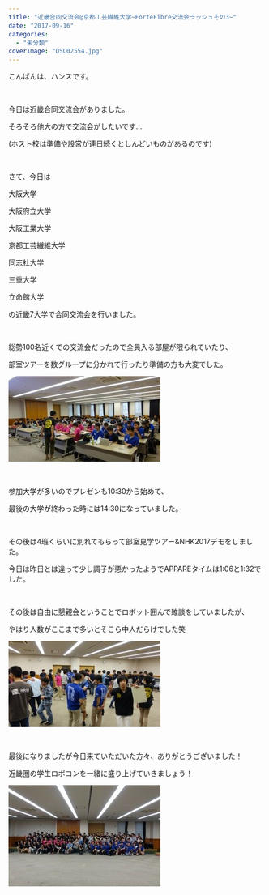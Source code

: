 ```yaml
---
title: "近畿合同交流会@京都工芸繊維大学~ForteFibre交流会ラッシュその3~"
date: "2017-09-16"
categories: 
  - "未分類"
coverImage: "DSC02554.jpg"
---
```


こんばんは、ハンスです。

 

今日は近畿合同交流会がありました。

そろそろ他大の方で交流会がしたいです...

(ホスト校は準備や設営が連日続くとしんどいものがあるのです)

 

さて、今日は

大阪大学

大阪府立大学

大阪工業大学

京都工芸繊維大学

同志社大学

三重大学

立命館大学

の近畿7大学で合同交流会を行いました。

 

総勢100名近くでの交流会だったので全員入る部屋が限られていたり、

部室ツアーを数グループに分かれて行ったり準備の方も大変でした。

[![](images/DSC02554-300x169.jpg)](http://www.fortefibre.net/blog/wp-content/uploads/2017/09/DSC02554.jpg)

 

参加大学が多いのでプレゼンも10:30から始めて、

最後の大学が終わった時には14:30になっていました。

 

その後は4班くらいに別れてもらって部室見学ツアー&NHK2017デモをしました。

今日は昨日とは違って少し調子が悪かったようでAPPAREタイムは1:06と1:32でした。

 

その後は自由に懇親会ということでロボット囲んで雑談をしていましたが、

やはり人数がここまで多いとそこら中人だらけでした笑

[![](images/DSC02587-300x169.jpg)](http://www.fortefibre.net/blog/wp-content/uploads/2017/09/DSC02587.jpg)

 

最後になりましたが今日来ていただいた方々、ありがとうございました！

近畿圏の学生ロボコンを一緒に盛り上げていきましょう！

[![](images/DSC02584-300x200.jpg)](http://www.fortefibre.net/blog/wp-content/uploads/2017/09/DSC02584.jpg)
